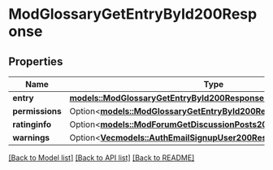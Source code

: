# ModGlossaryGetEntryById200Response

## Properties

Name | Type | Description | Notes
------------ | ------------- | ------------- | -------------
**entry** | [**models::ModGlossaryGetEntryById200ResponseEntry**](mod_glossary_get_entry_by_id_200_response_entry.md) |  | 
**permissions** | Option<[**models::ModGlossaryGetEntryById200ResponsePermissions**](mod_glossary_get_entry_by_id_200_response_permissions.md)> |  | [optional]
**ratinginfo** | Option<[**models::ModForumGetDiscussionPosts200ResponseRatinginfo**](mod_forum_get_discussion_posts_200_response_ratinginfo.md)> |  | [optional]
**warnings** | Option<[**Vec<models::AuthEmailSignupUser200ResponseWarningsInner>**](auth_email_signup_user_200_response_warnings_inner.md)> |  | [optional]

[[Back to Model list]](../README.md#documentation-for-models) [[Back to API list]](../README.md#documentation-for-api-endpoints) [[Back to README]](../README.md)


